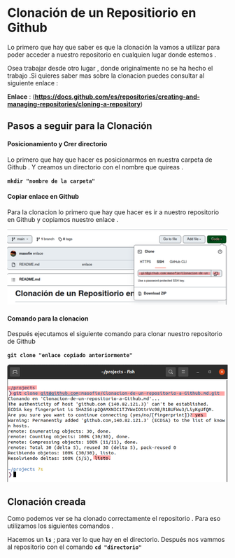 # Clonación de un Repositiorio en Github

Lo primero que hay que saber es que la clonación la vamos a utilizar para poder acceder a nuestro repositorio 
en cualquien lugar donde estemos .

Osea trabajar desde otro lugar , donde originalmente no se ha hecho el trabajo .Si quieres saber mas sobre la clonacion puedes consultar al siguiente enlace : 

**Enlace** : (**https://docs.github.com/es/repositories/creating-and-managing-repositories/cloning-a-repository**)

## Pasos a seguir para la Clonación 

#### Posicionamiento y Crer directorio

Lo primero que hay que hacer es posicionarmos en nuestra carpeta de Github . Y creamos un directorio con el nombre que quireas .

**`mkdir "nombre de la carpeta"`**

#### Copiar enlace en Github 

Para la clonacion lo primero que hay que hacer es ir a nuestro repositorio en Github y copiamos nuestro enlace .

![2.png](./img/2.png)

#### Comando para la clonacion 

Después ejecutamos el siguiente comando para clonar nuestro repositorio de Github

**`git clone "enlace copiado anteriormente"`**

![1.png](./img/1.png)

## Clonación creada 

Como podemos ver se ha clonado correctamente el repositorio . Para eso utilizamos los siguientes comandos .

Hacemos un **`ls`** ; para ver lo que hay en el directorio.
Después nos vammos al repositorio con el comando **`cd "directorio"`**